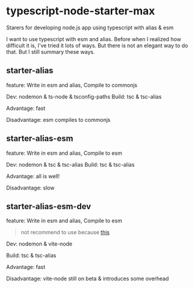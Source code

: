 # typescript-node-starter-max
Starers for developing node.js app using typescript with alias & esm

I want to use typescript with esm and alias. Before when I realized how difficult it is, I've tried it lots of ways. But there is not an elegant way to do that. But I still summary these ways.

## starter-alias
feature: Write in esm and alias, Compile to commonjs

Dev: nodemon & ts-node & tsconfig-paths
Build: tsc & tsc-alias

Advantage: fast

Disadvantage: esm compiles to commonjs

## starter-alias-esm
feature: Write in esm and alias, Compile to esm

Dev: nodemon & tsc & tsc-alias
Build: tsc & tsc-alias

Advantage: all is well!

Disadvantage: slow

## starter-alias-esm-dev
feature: Write in esm and alias, Compile to esm

> not recommend to use because [this](https://github.com/antfu/vite-node#when-not-to-use)

Dev: nodemon & vite-node

Build: tsc & tsc-alias

Advantage: fast

Disadvantage: vite-node still on beta & introduces some overhead